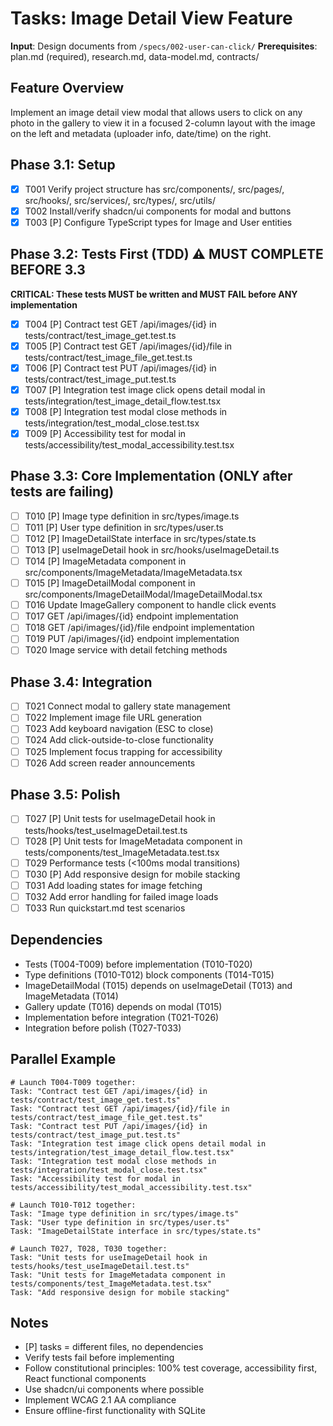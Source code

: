 # Tasks: Image Detail View Feature

**Input**: Design documents from `/specs/002-user-can-click/`
**Prerequisites**: plan.md (required), research.md, data-model.md, contracts/

## Feature Overview
Implement an image detail view modal that allows users to click on any photo in the gallery to view it in a focused 2-column layout with the image on the left and metadata (uploader info, date/time) on the right.

## Phase 3.1: Setup
- [X] T001 Verify project structure has src/components/, src/pages/, src/hooks/, src/services/, src/types/, src/utils/
- [X] T002 Install/verify shadcn/ui components for modal and buttons
- [X] T003 [P] Configure TypeScript types for Image and User entities

## Phase 3.2: Tests First (TDD) ⚠️ MUST COMPLETE BEFORE 3.3
**CRITICAL: These tests MUST be written and MUST FAIL before ANY implementation**
- [X] T004 [P] Contract test GET /api/images/{id} in tests/contract/test_image_get.test.ts
- [X] T005 [P] Contract test GET /api/images/{id}/file in tests/contract/test_image_file_get.test.ts
- [X] T006 [P] Contract test PUT /api/images/{id} in tests/contract/test_image_put.test.ts
- [X] T007 [P] Integration test image click opens detail modal in tests/integration/test_image_detail_flow.test.tsx
- [X] T008 [P] Integration test modal close methods in tests/integration/test_modal_close.test.tsx
- [X] T009 [P] Accessibility test for modal in tests/accessibility/test_modal_accessibility.test.tsx

## Phase 3.3: Core Implementation (ONLY after tests are failing)
- [ ] T010 [P] Image type definition in src/types/image.ts
- [ ] T011 [P] User type definition in src/types/user.ts
- [ ] T012 [P] ImageDetailState interface in src/types/state.ts
- [ ] T013 [P] useImageDetail hook in src/hooks/useImageDetail.ts
- [ ] T014 [P] ImageMetadata component in src/components/ImageMetadata/ImageMetadata.tsx
- [ ] T015 [P] ImageDetailModal component in src/components/ImageDetailModal/ImageDetailModal.tsx
- [ ] T016 Update ImageGallery component to handle click events
- [ ] T017 GET /api/images/{id} endpoint implementation
- [ ] T018 GET /api/images/{id}/file endpoint implementation
- [ ] T019 PUT /api/images/{id} endpoint implementation
- [ ] T020 Image service with detail fetching methods

## Phase 3.4: Integration
- [ ] T021 Connect modal to gallery state management
- [ ] T022 Implement image file URL generation
- [ ] T023 Add keyboard navigation (ESC to close)
- [ ] T024 Add click-outside-to-close functionality
- [ ] T025 Implement focus trapping for accessibility
- [ ] T026 Add screen reader announcements

## Phase 3.5: Polish
- [ ] T027 [P] Unit tests for useImageDetail hook in tests/hooks/test_useImageDetail.test.ts
- [ ] T028 [P] Unit tests for ImageMetadata component in tests/components/test_ImageMetadata.test.tsx
- [ ] T029 Performance tests (<100ms modal transitions)
- [ ] T030 [P] Add responsive design for mobile stacking
- [ ] T031 Add loading states for image fetching
- [ ] T032 Add error handling for failed image loads
- [ ] T033 Run quickstart.md test scenarios

## Dependencies
- Tests (T004-T009) before implementation (T010-T020)
- Type definitions (T010-T012) block components (T014-T015)
- ImageDetailModal (T015) depends on useImageDetail (T013) and ImageMetadata (T014)
- Gallery update (T016) depends on modal (T015)
- Implementation before integration (T021-T026)
- Integration before polish (T027-T033)

## Parallel Example
```
# Launch T004-T009 together:
Task: "Contract test GET /api/images/{id} in tests/contract/test_image_get.test.ts"
Task: "Contract test GET /api/images/{id}/file in tests/contract/test_image_file_get.test.ts"
Task: "Contract test PUT /api/images/{id} in tests/contract/test_image_put.test.ts"
Task: "Integration test image click opens detail modal in tests/integration/test_image_detail_flow.test.tsx"
Task: "Integration test modal close methods in tests/integration/test_modal_close.test.tsx"
Task: "Accessibility test for modal in tests/accessibility/test_modal_accessibility.test.tsx"

# Launch T010-T012 together:
Task: "Image type definition in src/types/image.ts"
Task: "User type definition in src/types/user.ts"
Task: "ImageDetailState interface in src/types/state.ts"

# Launch T027, T028, T030 together:
Task: "Unit tests for useImageDetail hook in tests/hooks/test_useImageDetail.test.ts"
Task: "Unit tests for ImageMetadata component in tests/components/test_ImageMetadata.test.tsx"
Task: "Add responsive design for mobile stacking"
```

## Notes
- [P] tasks = different files, no dependencies
- Verify tests fail before implementing
- Follow constitutional principles: 100% test coverage, accessibility first, React functional components
- Use shadcn/ui components where possible
- Implement WCAG 2.1 AA compliance
- Ensure offline-first functionality with SQLite